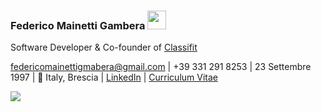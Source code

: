 ### Federico Mainetti Gambera <img src="https://raw.githubusercontent.com/MartinHeinz/MartinHeinz/master/wave.gif" width="30px">

Software Developer & Co-founder of [Classifit](https://github.com/classifit)

[federicomainettigmabera@gmail.com](mailto:federicomainettigmabera@gmail.com) | +39 331 291 8253 | 23 Settembre 1997 | 📍 Italy, Brescia | [LinkedIn](https://www.linkedin.com/in/federicomainettigambera/) | [Curriculum Vitae](https://github.com/FedericoMainettiGambera/FedericoMainettiGambera/blob/main/Federico%20Mainetti%20Gambera%20CV.pdf)

![](https://komarev.com/ghpvc/?username=FedericoMainettiGambera&color=green)
